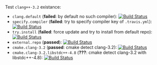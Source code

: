 Test `clang++-3.2` existance:
* `clang.default` (**failed**: by default no such compiler):
[![Build Status](https://travis-ci.org/travis-ci-tester/travis-test-clang-3.2.png?branch=clang.default)](https://travis-ci.org/travis-ci-tester/travis-test-clang-3.2)
* `specify.compiler` (**failed**: try to specify compiler key of `.travis.yml`):
[![Build Status](https://travis-ci.org/travis-ci-tester/travis-test-clang-3.2.png?branch=specify.compiler)](https://travis-ci.org/travis-ci-tester/travis-test-clang-3.2)
* `try.install` (**failed**: force update and try to install from default repo):
[![Build Status](https://travis-ci.org/travis-ci-tester/travis-test-clang-3.2.png?branch=try.install)](https://travis-ci.org/travis-ci-tester/travis-test-clang-3.2)
* `external.repo` (**passed**):
[![Build Status](https://travis-ci.org/travis-ci-tester/travis-test-clang-3.2.png?branch=external.repo)](https://travis-ci.org/travis-ci-tester/travis-test-clang-3.2)
* `cmake.clang-3.2` (**passed**: cmake detect clang-3.2):
[![Build Status](https://travis-ci.org/travis-ci-tester/travis-test-clang-3.2.png?branch=cmake.clang-3.2)](https://travis-ci.org/travis-ci-tester/travis-test-clang-3.2)
* `cmake.clang-3.2.libstdc++-4.8` (**???**: cmake detect clang-3.2 with libstdc++-4.8):
[![Build Status](https://travis-ci.org/travis-ci-tester/travis-test-clang-3.2.png?branch=cmake.clang-3.2.libstdc++-4.8)](https://travis-ci.org/travis-ci-tester/travis-test-clang-3.2)
